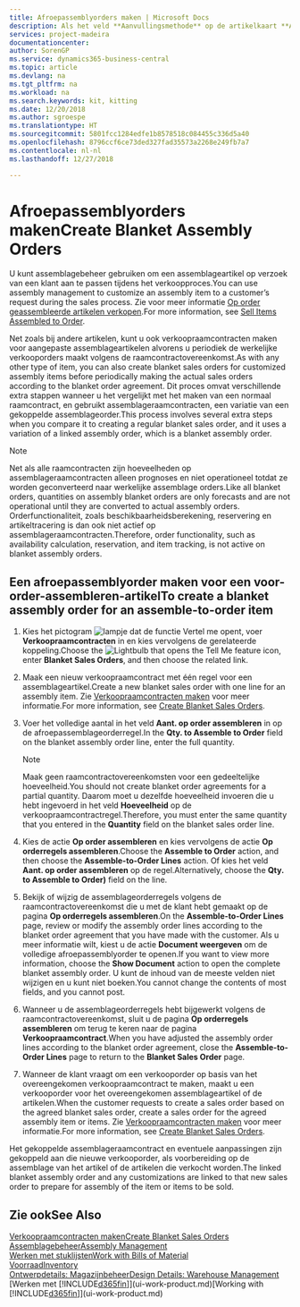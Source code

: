 ```yaml
---
title: Afroepassemblyorders maken | Microsoft Docs
description: Als het veld **Aanvullingsmethode** op de artikelkaart **Assemblage** bevat, is de standaardbevoorradingsmethode van het artikel het assembleren van gedefinieerde onderdelen en mogelijk door een gedefinieerde bron.
services: project-madeira
documentationcenter: 
author: SorenGP
ms.service: dynamics365-business-central
ms.topic: article
ms.devlang: na
ms.tgt_pltfrm: na
ms.workload: na
ms.search.keywords: kit, kitting
ms.date: 12/20/2018
ms.author: sgroespe
ms.translationtype: HT
ms.sourcegitcommit: 5801fcc1284edfe1b8578518c084455c336d5a40
ms.openlocfilehash: 8796ccf6ce73ded327fad35573a2268e249fb7a7
ms.contentlocale: nl-nl
ms.lasthandoff: 12/27/2018

---
```

# <a name="create-blanket-assembly-orders"></a><span data-ttu-id="ae565-103">Afroepassemblyorders maken</span><span class="sxs-lookup"><span data-stu-id="ae565-103">Create Blanket Assembly Orders</span></span>
<span data-ttu-id="ae565-104">U kunt assemblagebeheer gebruiken om een assemblageartikel op verzoek van een klant aan te passen tijdens het verkoopproces.</span><span class="sxs-lookup"><span data-stu-id="ae565-104">You can use assembly management to customize an assembly item to a customer’s request during the sales process.</span></span> <span data-ttu-id="ae565-105">Zie voor meer informatie [Op order geassembleerde artikelen verkopen](assembly-how-to-sell-items-assembled-to-order.md).</span><span class="sxs-lookup"><span data-stu-id="ae565-105">For more information, see [Sell Items Assembled to Order](assembly-how-to-sell-items-assembled-to-order.md).</span></span>  

 <span data-ttu-id="ae565-106">Net zoals bij andere artikelen, kunt u ook verkoopraamcontracten maken voor aangepaste assemblageartikelen alvorens u periodiek de werkelijke verkooporders maakt volgens de raamcontractovereenkomst.</span><span class="sxs-lookup"><span data-stu-id="ae565-106">As with any other type of item, you can also create blanket sales orders for customized assembly items before periodically making the actual sales orders according to the blanket order agreement.</span></span> <span data-ttu-id="ae565-107">Dit proces omvat verschillende extra stappen wanneer u het vergelijkt met het maken van een normaal raamcontract, en gebruikt assemblageraamcontracten, een variatie van een gekoppelde assemblageorder.</span><span class="sxs-lookup"><span data-stu-id="ae565-107">This process involves several extra steps when you compare it to creating a regular blanket sales order, and it uses a variation of a linked assembly order, which is a blanket assembly order.</span></span>

> [!NOTE]  
>  <span data-ttu-id="ae565-108">Net als alle raamcontracten zijn hoeveelheden op assemblageraamcontracten alleen prognoses en niet operationeel totdat ze worden geconverteerd naar werkelijke assemblage orders.</span><span class="sxs-lookup"><span data-stu-id="ae565-108">Like all blanket orders, quantities on assembly blanket orders are only forecasts and are not operational until they are converted to actual assembly orders.</span></span> <span data-ttu-id="ae565-109">Orderfunctionaliteit, zoals beschikbaarheidsberekening, reservering en artikeltracering is dan ook niet actief op assemblageraamcontracten.</span><span class="sxs-lookup"><span data-stu-id="ae565-109">Therefore, order functionality, such as availability calculation, reservation, and item tracking, is not active on blanket assembly orders.</span></span>  

## <a name="to-create-a-blanket-assembly-order-for-an-assemble-to-order-item"></a><span data-ttu-id="ae565-110">Een afroepassemblyorder maken voor een voor-order-assembleren-artikel</span><span class="sxs-lookup"><span data-stu-id="ae565-110">To create a blanket assembly order for an assemble\-to\-order item</span></span>  
1. <span data-ttu-id="ae565-111">Kies het pictogram ![lampje dat de functie Vertel me opent](media/ui-search/search_small.png "Vertel me wat u wilt doen"), voer **Verkoopraamcontracten** in en kies vervolgens de gerelateerde koppeling.</span><span class="sxs-lookup"><span data-stu-id="ae565-111">Choose the ![Lightbulb that opens the Tell Me feature](media/ui-search/search_small.png "Tell me what you want to do") icon, enter **Blanket Sales Orders**, and then choose the related link.</span></span>  
2. <span data-ttu-id="ae565-112">Maak een nieuw verkoopraamcontract met één regel voor een assemblageartikel.</span><span class="sxs-lookup"><span data-stu-id="ae565-112">Create a new blanket sales order with one line for an assembly item.</span></span> <span data-ttu-id="ae565-113">Zie [Verkoopraamcontracten maken](sales-how-to-create-blanket-sales-orders.md) voor meer informatie.</span><span class="sxs-lookup"><span data-stu-id="ae565-113">For more information, see [Create Blanket Sales Orders](sales-how-to-create-blanket-sales-orders.md).</span></span>  
3. <span data-ttu-id="ae565-114">Voer het volledige aantal in het veld **Aant. op order assembleren** in op de afroepassemblageorderregel.</span><span class="sxs-lookup"><span data-stu-id="ae565-114">In the **Qty. to Assemble to Order** field on the blanket assembly order line, enter the full quantity.</span></span>

    > [!NOTE]  
    >  <span data-ttu-id="ae565-115">Maak geen raamcontractovereenkomsten voor een gedeeltelijke hoeveelheid.</span><span class="sxs-lookup"><span data-stu-id="ae565-115">You should not create blanket order agreements for a partial quantity.</span></span> <span data-ttu-id="ae565-116">Daarom moet u dezelfde hoeveelheid invoeren die u hebt ingevoerd in het veld **Hoeveelheid** op de verkoopraamcontractregel.</span><span class="sxs-lookup"><span data-stu-id="ae565-116">Therefore, you must enter the same quantity that you entered in the **Quantity** field on the blanket sales order line.</span></span>  

4. <span data-ttu-id="ae565-117">Kies de actie **Op order assembleren** en kies vervolgens de actie **Op orderregels assembleren**.</span><span class="sxs-lookup"><span data-stu-id="ae565-117">Choose the **Assemble to Order** action, and then choose the **Assemble-to-Order Lines** action.</span></span> <span data-ttu-id="ae565-118">Of kies het veld **Aant. op order assembleren** op de regel.</span><span class="sxs-lookup"><span data-stu-id="ae565-118">Alternatively, choose the **Qty. to Assemble to Order)** field on the line.</span></span>  
5. <span data-ttu-id="ae565-119">Bekijk of wijzig de assemblageorderregels volgens de raamcontractovereenkomst die u met de klant hebt gemaakt op de pagina **Op orderregels assembleren**.</span><span class="sxs-lookup"><span data-stu-id="ae565-119">On the **Assemble-to-Order Lines** page, review or modify the assembly order lines according to the blanket order agreement that you have made with the customer.</span></span> <span data-ttu-id="ae565-120">Als u meer informatie wilt, kiest u de actie **Document weergeven** om de volledige afroepassemblyorder te openen.</span><span class="sxs-lookup"><span data-stu-id="ae565-120">If you want to view more information, choose the **Show Document** action to open the complete blanket assembly order.</span></span> <span data-ttu-id="ae565-121">U kunt de inhoud van de meeste velden niet wijzigen en u kunt niet boeken.</span><span class="sxs-lookup"><span data-stu-id="ae565-121">You cannot change the contents of most fields, and you cannot post.</span></span>  
6. <span data-ttu-id="ae565-122">Wanneer u de assemblageorderregels hebt bijgewerkt volgens de raamcontractovereenkomst, sluit u de pagina **Op orderregels assembleren** om terug te keren naar de pagina **Verkoopraamcontract**.</span><span class="sxs-lookup"><span data-stu-id="ae565-122">When you have adjusted the assembly order lines according to the blanket order agreement, close the **Assemble-to-Order Lines** page to return to the **Blanket Sales Order** page.</span></span>  
7. <span data-ttu-id="ae565-123">Wanneer de klant vraagt om een verkooporder op basis van het overeengekomen verkoopraamcontract te maken, maakt u een verkooporder voor het overeengekomen assemblageartikel of de artikelen.</span><span class="sxs-lookup"><span data-stu-id="ae565-123">When the customer requests to create a sales order based on the agreed blanket sales order, create a sales order for the agreed assembly item or items.</span></span> <span data-ttu-id="ae565-124">Zie [Verkoopraamcontracten maken](sales-how-to-create-blanket-sales-orders.md) voor meer informatie.</span><span class="sxs-lookup"><span data-stu-id="ae565-124">For more information, see [Create Blanket Sales Orders](sales-how-to-create-blanket-sales-orders.md).</span></span>

<span data-ttu-id="ae565-125">Het gekoppelde assemblageraamcontract en eventuele aanpassingen zijn gekoppeld aan die nieuwe verkooporder, als voorbereiding op de assemblage van het artikel of de artikelen die verkocht worden.</span><span class="sxs-lookup"><span data-stu-id="ae565-125">The linked blanket assembly order and any customizations are linked to that new sales order to prepare for assembly of the item or items to be sold.</span></span>  

## <a name="see-also"></a><span data-ttu-id="ae565-126">Zie ook</span><span class="sxs-lookup"><span data-stu-id="ae565-126">See Also</span></span>
[<span data-ttu-id="ae565-127">Verkoopraamcontracten maken</span><span class="sxs-lookup"><span data-stu-id="ae565-127">Create Blanket Sales Orders</span></span>](sales-how-to-create-blanket-sales-orders.md)  
[<span data-ttu-id="ae565-128">Assemblagebeheer</span><span class="sxs-lookup"><span data-stu-id="ae565-128">Assembly Management</span></span>](assembly-assemble-items.md)  
[<span data-ttu-id="ae565-129">Werken met stuklijsten</span><span class="sxs-lookup"><span data-stu-id="ae565-129">Work with Bills of Material</span></span>](inventory-how-work-BOMs.md)  
[<span data-ttu-id="ae565-130">Voorraad</span><span class="sxs-lookup"><span data-stu-id="ae565-130">Inventory</span></span>](inventory-manage-inventory.md)  
[<span data-ttu-id="ae565-131">Ontwerpdetails: Magazijnbeheer</span><span class="sxs-lookup"><span data-stu-id="ae565-131">Design Details: Warehouse Management</span></span>](design-details-warehouse-management.md)  
<span data-ttu-id="ae565-132">[Werken met [!INCLUDE[d365fin](includes/d365fin_md.md)]](ui-work-product.md)</span><span class="sxs-lookup"><span data-stu-id="ae565-132">[Working with [!INCLUDE[d365fin](includes/d365fin_md.md)]](ui-work-product.md)</span></span>

